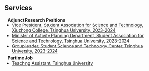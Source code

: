 ## Services

<h4 style="margin:0 10px 0;">Adjunct Research Positions</h4>

<ul style="margin:0 0 5px;">
  <li><a href="https://www.xzc.tsinghua.edu.cn/"><autocolor>Vice President, Student Association for Science and Technology, Xiuzhong College, Tsinghua University, 2023-2024</autocolor></a></li>
  <li><a href="https://www.tsinghua.edu.cn/xtw/sdfg/xskxjsxhd.htm"><autocolor>Minister of Activity Planning Department, Student Association for Science and Technology, Tsinghua University, 2023-2024</autocolor></a></li>
  <li><a href="https://www.tsinghua.edu.cn/xtw/adgfafg/xskjcxzx.htm"><autocolor>Group leader, Student Science and Technology Center, Tsinghua University, 2023-2024</autocolor></a></li>
</ul>

<h4 style="margin:0 10px 0;">Partime Job</h4>

<ul style="margin:0 0 20px;">
  <li><a href="https://www.tsinghua.edu.cn/xtw/info/1013/1109.htm"><autocolor>Teaching Assistant, Tsinghua University</autocolor></a></li>
</ul>
